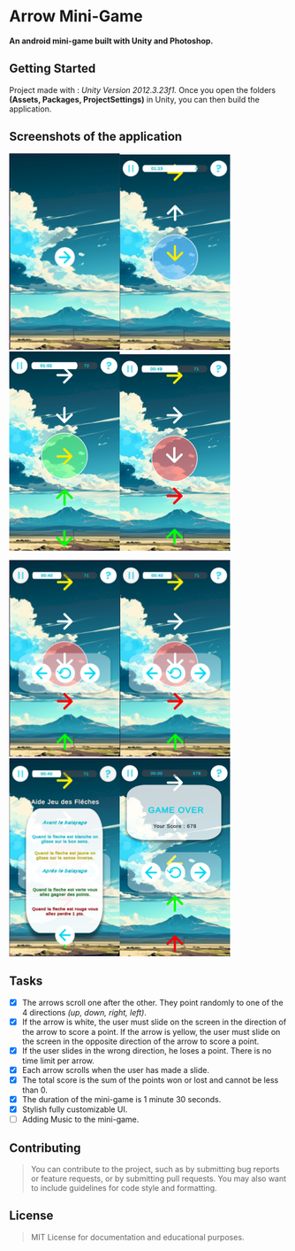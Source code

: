 # Arrow Mini-Game
**An android mini-game built with Unity and Photoshop.**

## Getting Started
Project made with : *Unity Version 2012.3.23f1.*
Once you open the folders **(Assets, Packages, ProjectSettings)** in Unity, you can then build the application.

## Screenshots of the application
<script>
.img {
    display: flex;
    gap: 25px;
}
</script>
<img src="Arrows/imgs/Screenshot 2023-05-04 141031.png" alt="My Image" width="200" margin="10px"/><img src="Arrows/imgs/Screenshot 2023-05-04 141103.png" alt="My Image" width="200" margin="10px"/><img src="Arrows/imgs/Screenshot 2023-05-04 141118.png" alt="My Image" width="200" margin="10px"/><img src="Arrows/imgs/Screenshot 2023-05-04 141130.png" alt="My Image" width="200" margin="10px"/>

<img src="Arrows/imgs/Screenshot 2023-05-04 141142.png" alt="My Image" width="200" margin="10px"/><img src="Arrows/imgs/Screenshot 2023-05-04 141142.png" alt="My Image" width="200" margin="10px"/><img src="Arrows/imgs/Screenshot 2023-05-04 141155.png" alt="My Image" width="200" margin="10px"/><img src="Arrows/imgs/Screenshot 2023-05-04 141250.png" alt="My Image" width="200" margin="10px"/>

## Tasks
- [x] The arrows scroll one after the other. They point randomly to one of the 4 directions *(up, down, right, left)*. 
- [x] If the arrow is white, the user must slide on the screen in the direction of the arrow to score a point. If the arrow is yellow, the user must slide on the screen in the opposite direction of the arrow to score a point. 
- [x] If the user slides in the wrong direction, he loses a point. 
There is no time limit per arrow. 
- [x] Each arrow scrolls when the user has made a slide. 
- [x] The total score is the sum of the points won or lost and cannot be less than 0. 
- [x] The duration of the mini-game is 1 minute 30 seconds.
- [x] Stylish fully customizable UI.
- [ ] Adding Music to the mini-game.

## Contributing
> You can contribute to the project, such as by submitting bug reports or feature requests, or by submitting pull requests. 
> You may also want to include guidelines for code style and formatting.

## License
> MIT License for documentation and educational purposes.